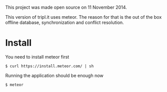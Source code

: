 This project was made open source on 11 November 2014.

This version of tripl.it uses meteor. The reason for that is the out of the box offline database, synchronization and conflict resolution.

# Install

You need to install meteor first

```
$ curl https://install.meteor.com/ | sh
```

Running the application should be enough now

```
$ meteor
```
